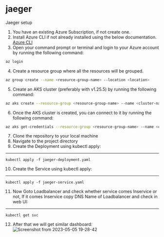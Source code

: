 # jaeger
Jaeger setup

1. You have an existing Azure Subscription, if not create one.
2. Install Azure CLI if not already installed using the below documentation.
    [Azure CLI](https://learn.microsoft.com/en-us/cli/azure/install-azure-cli)
3. Open your command prompt or terminal and login to your Azure account by running the following command:
```bash
az login
```
4. Create a resource group where all the resources will be grouped.
```bash
az group create --name <resource-group-name> --location <location>
```
5. Create an AKS cluster (preferably with v1.25.5) by running the following command:
```bash
az aks create --resource-group <resource-group-name> --name <cluster-name> --node-count <node-count> --kubernetes-version 1.25.5 --generate-ssh-keys
```
6. Once the AKS cluster is created, you can connect to it by running the following command:
```bash
az aks get-credentials --resource-group <resource-group-name> --name <cluster-name>
```

7. Clone the repository to your local machine
8. Navigate to the project directory
9. Create the Deployment using kubectl apply:
-------
    kubectl apply -f jaeger-deployment.yaml
    
10. Create the Service using kubectl apply:
-------
    kubectl apply -f jaeger-service.yaml
    
11. Now Goto Loadbalancer and check whether service comes Inservice or not, If it comes Inservice copy DNS Name of Loadbalancer and check in web UI:
-------
    kubectl get svc
    
12. After that we will get similar dashboard:
![Screenshot from 2023-05-05 19-28-42](https://user-images.githubusercontent.com/109966978/236481208-4958dbe9-6a96-4ca1-b944-3ca6bc3f995e.png)

